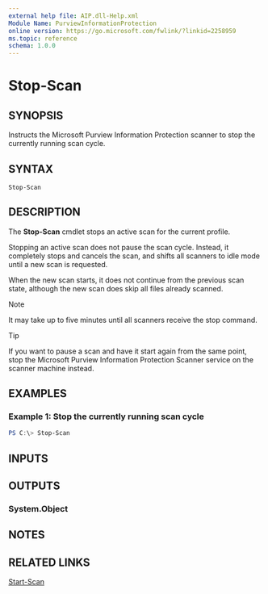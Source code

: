 ```yaml
---
external help file: AIP.dll-Help.xml
Module Name: PurviewInformationProtection
online version: https://go.microsoft.com/fwlink/?linkid=2258959
ms.topic: reference
schema: 1.0.0
---
```


# Stop-Scan

## SYNOPSIS

Instructs the Microsoft Purview Information Protection scanner to stop the currently running scan cycle.

## SYNTAX
```
Stop-Scan
```

## DESCRIPTION
The **Stop-Scan** cmdlet stops an active scan for the current profile.

Stopping an active scan does not pause the scan cycle. Instead, it completely stops and cancels the scan, and shifts all scanners to idle mode until a new scan is requested.

When the new scan starts, it does not continue from the previous scan state, although the new scan does skip all files already scanned.

> [!NOTE]
> It may take up to five minutes until all scanners receive the stop command.

> [!TIP]
> If you want to pause a scan and have it start again from the same point, stop the Microsoft Purview Information Protection Scanner service on the scanner machine instead.
> 
## EXAMPLES

### Example 1: Stop the currently running scan cycle
```powershell
PS C:\> Stop-Scan
```

## INPUTS

## OUTPUTS

### System.Object

## NOTES

## RELATED LINKS
[Start-Scan](Start-Scan.md)
